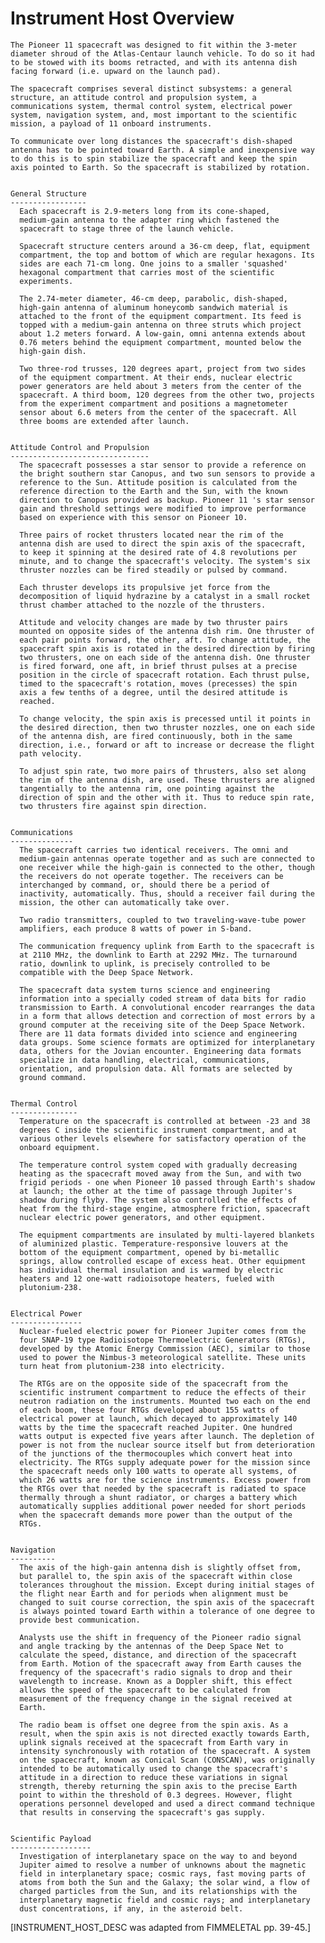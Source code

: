 
 
  Instrument Host Overview
  ========================
    The Pioneer 11 spacecraft was designed to fit within the 3-meter
    diameter shroud of the Atlas-Centaur launch vehicle. To do so it had
    to be stowed with its booms retracted, and with its antenna dish
    facing forward (i.e. upward on the launch pad).
 
    The spacecraft comprises several distinct subsystems: a general
    structure, an attitude control and propulsion system, a
    communications system, thermal control system, electrical power
    system, navigation system, and, most important to the scientific
    mission, a payload of 11 onboard instruments.
 
    To communicate over long distances the spacecraft's dish-shaped
    antenna has to be pointed toward Earth. A simple and inexpensive way
    to do this is to spin stabilize the spacecraft and keep the spin
    axis pointed to Earth. So the spacecraft is stabilized by rotation.
 
 
    General Structure
    -----------------
      Each spacecraft is 2.9-meters long from its cone-shaped,
      medium-gain antenna to the adapter ring which fastened the
      spacecraft to stage three of the launch vehicle.
 
      Spacecraft structure centers around a 36-cm deep, flat, equipment
      compartment, the top and bottom of which are regular hexagons. Its
      sides are each 71-cm long. One joins to a smaller 'squashed'
      hexagonal compartment that carries most of the scientific
      experiments.
 
      The 2.74-meter diameter, 46-cm deep, parabolic, dish-shaped,
      high-gain antenna of aluminum honeycomb sandwich material is
      attached to the front of the equipment compartment. Its feed is
      topped with a medium-gain antenna on three struts which project
      about 1.2 meters forward. A low-gain, omni antenna extends about
      0.76 meters behind the equipment compartment, mounted below the
      high-gain dish.
 
      Two three-rod trusses, 120 degrees apart, project from two sides
      of the equipment compartment. At their ends, nuclear electric
      power generators are held about 3 meters from the center of the
      spacecraft. A third boom, 120 degrees from the other two, projects
      from the experiment compartment and positions a magnetometer
      sensor about 6.6 meters from the center of the spacecraft. All
      three booms are extended after launch.
 
 
    Attitude Control and Propulsion
    -------------------------------
      The spacecraft possesses a star sensor to provide a reference on
      the bright southern star Canopus, and two sun sensors to provide a
      reference to the Sun. Attitude position is calculated from the
      reference direction to the Earth and the Sun, with the known
      direction to Canopus provided as backup. Pioneer 11 's star sensor
      gain and threshold settings were modified to improve performance
      based on experience with this sensor on Pioneer 10.
 
      Three pairs of rocket thrusters located near the rim of the
      antenna dish are used to direct the spin axis of the spacecraft,
      to keep it spinning at the desired rate of 4.8 revolutions per
      minute, and to change the spacecraft's velocity. The system's six
      thruster nozzles can be fired steadily or pulsed by command.
 
      Each thruster develops its propulsive jet force from the
      decomposition of liquid hydrazine by a catalyst in a small rocket
      thrust chamber attached to the nozzle of the thrusters.
 
      Attitude and velocity changes are made by two thruster pairs
      mounted on opposite sides of the antenna dish rim. One thruster of
      each pair points forward, the other, aft. To change attitude, the
      spacecraft spin axis is rotated in the desired direction by firing
      two thrusters, one on each side of the antenna dish. One thruster
      is fired forward, one aft, in brief thrust pulses at a precise
      position in the circle of spacecraft rotation. Each thrust pulse,
      timed to the spacecraft's rotation, moves (precesses) the spin
      axis a few tenths of a degree, until the desired attitude is
      reached.
 
      To change velocity, the spin axis is precessed until it points in
      the desired direction, then two thruster nozzles, one on each side
      of the antenna dish, are fired continuously, both in the same
      direction, i.e., forward or aft to increase or decrease the flight
      path velocity.
 
      To adjust spin rate, two more pairs of thrusters, also set along
      the rim of the antenna dish, are used. These thrusters are aligned
      tangentially to the antenna rim, one pointing against the
      direction of spin and the other with it. Thus to reduce spin rate,
      two thrusters fire against spin direction.
 
 
    Communications
    --------------
      The spacecraft carries two identical receivers. The omni and
      medium-gain antennas operate together and as such are connected to
      one receiver while the high-gain is connected to the other, though
      the receivers do not operate together. The receivers can be
      interchanged by command, or, should there be a period of
      inactivity, automatically. Thus, should a receiver fail during the
      mission, the other can automatically take over.
 
      Two radio transmitters, coupled to two traveling-wave-tube power
      amplifiers, each produce 8 watts of power in S-band.
 
      The communication frequency uplink from Earth to the spacecraft is
      at 2110 MHz, the downlink to Earth at 2292 MHz. The turnaround
      ratio, downlink to uplink, is precisely controlled to be
      compatible with the Deep Space Network.
 
      The spacecraft data system turns science and engineering
      information into a specially coded stream of data bits for radio
      transmission to Earth. A convolutional encoder rearranges the data
      in a form that allows detection and correction of most errors by a
      ground computer at the receiving site of the Deep Space Network.
      There are 11 data formats divided into science and engineering
      data groups. Some science formats are optimized for interplanetary
      data, others for the Jovian encounter. Engineering data formats
      specialize in data handling, electrical, communications,
      orientation, and propulsion data. All formats are selected by
      ground command.
 
 
    Thermal Control
    ---------------
      Temperature on the spacecraft is controlled at between -23 and 38
      degrees C inside the scientific instrument compartment, and at
      various other levels elsewhere for satisfactory operation of the
      onboard equipment.
 
      The temperature control system coped with gradually decreasing
      heating as the spacecraft moved away from the Sun, and with two
      frigid periods - one when Pioneer 10 passed through Earth's shadow
      at launch; the other at the time of passage through Jupiter's
      shadow during flyby. The system also controlled the effects of
      heat from the third-stage engine, atmosphere friction, spacecraft
      nuclear electric power generators, and other equipment.
 
      The equipment compartments are insulated by multi-layered blankets
      of aluminized plastic. Temperature-responsive louvers at the
      bottom of the equipment compartment, opened by bi-metallic
      springs, allow controlled escape of excess heat. Other equipment
      has individual thermal insulation and is warmed by electric
      heaters and 12 one-watt radioisotope heaters, fueled with
      plutonium-238.
 
 
    Electrical Power
    ----------------
      Nuclear-fueled electric power for Pioneer Jupiter comes from the
      four SNAP-19 type Radioisotope Thermoelectric Generators (RTGs),
      developed by the Atomic Energy Commission (AEC), similar to those
      used to power the Nimbus-3 meteorological satellite. These units
      turn heat from plutonium-238 into electricity.
 
      The RTGs are on the opposite side of the spacecraft from the
      scientific instrument compartment to reduce the effects of their
      neutron radiation on the instruments. Mounted two each on the end
      of each boom, these four RTGs developed about 155 watts of
      electrical power at launch, which decayed to approximately 140
      watts by the time the spacecraft reached Jupiter. One hundred
      watts output is expected five years after launch. The depletion of
      power is not from the nuclear source itself but from deterioration
      of the junctions of the thermocouples which convert heat into
      electricity. The RTGs supply adequate power for the mission since
      the spacecraft needs only 100 watts to operate all systems, of
      which 26 watts are for the science instruments. Excess power from
      the RTGs over that needed by the spacecraft is radiated to space
      thermally through a shunt radiator, or charges a battery which
      automatically supplies additional power needed for short periods
      when the spacecraft demands more power than the output of the
      RTGs.
 
 
    Navigation
    ----------
      The axis of the high-gain antenna dish is slightly offset from,
      but parallel to, the spin axis of the spacecraft within close
      tolerances throughout the mission. Except during initial stages of
      the flight near Earth and for periods when alignment must be
      changed to suit course correction, the spin axis of the spacecraft
      is always pointed toward Earth within a tolerance of one degree to
      provide best communication.
 
      Analysts use the shift in frequency of the Pioneer radio signal
      and angle tracking by the antennas of the Deep Space Net to
      calculate the speed, distance, and direction of the spacecraft
      from Earth. Motion of the spacecraft away from Earth causes the
      frequency of the spacecraft's radio signals to drop and their
      wavelength to increase. Known as a Doppler shift, this effect
      allows the speed of the spacecraft to be calculated from
      measurement of the frequency change in the signal received at
      Earth.
 
      The radio beam is offset one degree from the spin axis. As a
      result, when the spin axis is not directed exactly towards Earth,
      uplink signals received at the spacecraft from Earth vary in
      intensity synchronously with rotation of the spacecraft. A system
      on the spacecraft, known as Conical Scan (CONSCAN), was originally
      intended to be automatically used to change the spacecraft's
      attitude in a direction to reduce these variations in signal
      strength, thereby returning the spin axis to the precise Earth
      point to within the threshold of 0.3 degrees. However, flight
      operations personnel developed and used a direct command technique
      that results in conserving the spacecraft's gas supply.
 
 
    Scientific Payload
    ------------------
      Investigation of interplanetary space on the way to and beyond
      Jupiter aimed to resolve a number of unknowns about the magnetic
      field in interplanetary space; cosmic rays, fast moving parts of
      atoms from both the Sun and the Galaxy; the solar wind, a flow of
      charged particles from the Sun, and its relationships with the
      interplanetary magnetic field and cosmic rays; and interplanetary
      dust concentrations, if any, in the asteroid belt.
 
  [INSTRUMENT_HOST_DESC was adapted from FIMMELETAL pp. 39-45.]

        